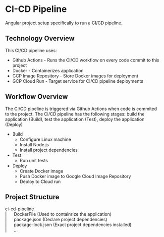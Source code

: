 # CI-CD Pipeline

Angular project setup specifically to run a CI/CD pipeline.

## Technology Overview

This CI/CD pipeline uses:
- Github Actions - Runs the CI/CD workflow on every code commit to this project
- Docker  - Containerizes application
- GCP Image Repository - Store Docker images for deployment
- GCP Cloud Run - Target service for CI/CD pipeline deployments


## Workflow Overview
The CI/CD pipeline is triggered via Github Actions when code is commited to the project. The CI/CD pipeline has the following stages: build the application (Build), test the application (Test), deploy the application (Deploy)
   - Build
     - Configure Linux machine
     - Install Node.js
     - Install project dependencies
   - Test
     - Run unit tests
   - Deploy
     - Create Docker image
     - Push Docker image to Google Cloud Image Repository
     - Deploy to Cloud run

## Project Structure

ci-cd-pipeline \
|&nbsp;&nbsp;&nbsp;&nbsp;&nbsp;&nbsp;DockerFile (Used to containrize the application) \
|&nbsp;&nbsp;&nbsp;&nbsp;&nbsp;&nbsp;package.json (Declare project dependencies) \
|&nbsp;&nbsp;&nbsp;&nbsp;&nbsp;&nbsp;package-lock.json (Exact project dependencies installed) \
|&nbsp;&nbsp;&nbsp;&nbsp;&nbsp;&nbsp;...
